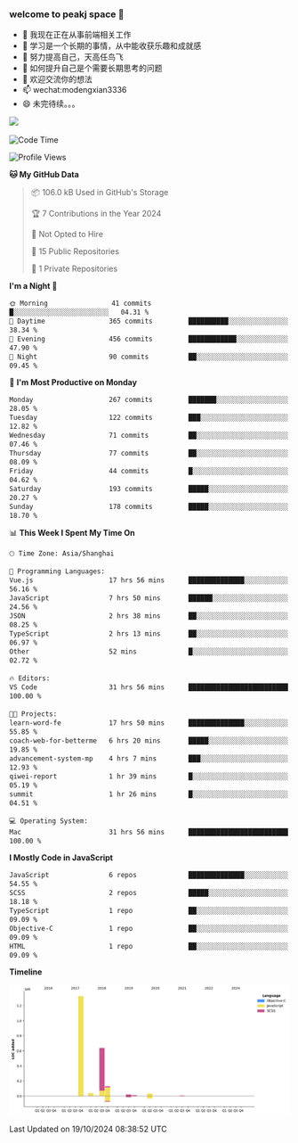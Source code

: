 ### welcome to peakj space 👋



- 🔭 我现在正在从事前端相关工作
- 🌱 学习是一个长期的事情，从中能收获乐趣和成就感
- 👯 努力提高自己，天高任鸟飞
- 🤔 如何提升自己是个需要长期思考的问题
- 💬 欢迎交流你的想法
- 📫 wechat:modengxian3336
- 😄 未完待续。。。

![](https://s2.ax1x.com/2019/06/28/ZKxc4J.jpg)

<!--START_SECTION:waka-->
![Code Time](http://img.shields.io/badge/Code%20Time-3%2C980%20hrs%201%20min-blue)

![Profile Views](http://img.shields.io/badge/Profile%20Views-0-blue)

**🐱 My GitHub Data** 

> 📦 106.0 kB Used in GitHub's Storage 
 > 
> 🏆 7 Contributions in the Year 2024
 > 
> 🚫 Not Opted to Hire
 > 
> 📜 15 Public Repositories 
 > 
> 🔑 1 Private Repositories 
 > 
**I'm a Night 🦉** 

```text
🌞 Morning                41 commits          █░░░░░░░░░░░░░░░░░░░░░░░░   04.31 % 
🌆 Daytime                365 commits         ██████████░░░░░░░░░░░░░░░   38.34 % 
🌃 Evening                456 commits         ████████████░░░░░░░░░░░░░   47.90 % 
🌙 Night                  90 commits          ██░░░░░░░░░░░░░░░░░░░░░░░   09.45 % 
```
📅 **I'm Most Productive on Monday** 

```text
Monday                   267 commits         ███████░░░░░░░░░░░░░░░░░░   28.05 % 
Tuesday                  122 commits         ███░░░░░░░░░░░░░░░░░░░░░░   12.82 % 
Wednesday                71 commits          ██░░░░░░░░░░░░░░░░░░░░░░░   07.46 % 
Thursday                 77 commits          ██░░░░░░░░░░░░░░░░░░░░░░░   08.09 % 
Friday                   44 commits          █░░░░░░░░░░░░░░░░░░░░░░░░   04.62 % 
Saturday                 193 commits         █████░░░░░░░░░░░░░░░░░░░░   20.27 % 
Sunday                   178 commits         █████░░░░░░░░░░░░░░░░░░░░   18.70 % 
```


📊 **This Week I Spent My Time On** 

```text
🕑︎ Time Zone: Asia/Shanghai

💬 Programming Languages: 
Vue.js                   17 hrs 56 mins      ██████████████░░░░░░░░░░░   56.16 % 
JavaScript               7 hrs 50 mins       ██████░░░░░░░░░░░░░░░░░░░   24.56 % 
JSON                     2 hrs 38 mins       ██░░░░░░░░░░░░░░░░░░░░░░░   08.25 % 
TypeScript               2 hrs 13 mins       ██░░░░░░░░░░░░░░░░░░░░░░░   06.97 % 
Other                    52 mins             █░░░░░░░░░░░░░░░░░░░░░░░░   02.72 % 

🔥 Editors: 
VS Code                  31 hrs 56 mins      █████████████████████████   100.00 % 

🐱‍💻 Projects: 
learn-word-fe            17 hrs 50 mins      ██████████████░░░░░░░░░░░   55.85 % 
coach-web-for-betterme   6 hrs 20 mins       █████░░░░░░░░░░░░░░░░░░░░   19.85 % 
advancement-system-mp    4 hrs 7 mins        ███░░░░░░░░░░░░░░░░░░░░░░   12.93 % 
qiwei-report             1 hr 39 mins        █░░░░░░░░░░░░░░░░░░░░░░░░   05.19 % 
summit                   1 hr 26 mins        █░░░░░░░░░░░░░░░░░░░░░░░░   04.51 % 

💻 Operating System: 
Mac                      31 hrs 56 mins      █████████████████████████   100.00 % 
```

**I Mostly Code in JavaScript** 

```text
JavaScript               6 repos             ██████████████░░░░░░░░░░░   54.55 % 
SCSS                     2 repos             █████░░░░░░░░░░░░░░░░░░░░   18.18 % 
TypeScript               1 repo              ██░░░░░░░░░░░░░░░░░░░░░░░   09.09 % 
Objective-C              1 repo              ██░░░░░░░░░░░░░░░░░░░░░░░   09.09 % 
HTML                     1 repo              ██░░░░░░░░░░░░░░░░░░░░░░░   09.09 % 
```



**Timeline**

![Lines of Code chart](https://raw.githubusercontent.com/PeakJ/PeakJ/master/assets/bar_graph.png)


 Last Updated on 19/10/2024 08:38:52 UTC
<!--END_SECTION:waka-->
